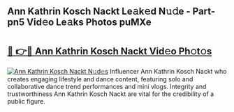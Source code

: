 ## Ann Kathrin Kosch Nackt Le𝚊k𝚎d N𝚞𝚍e - Part-pn5 Vid𝚎o Le𝚊ks Photos puMXe

# <h2><a href="http://fb5n0t.evod.top/?m=Ann+Kathrin+Kosch+Nackt">🔗 👉🔴 Ann Kathrin Kosch Nackt Vid𝚎o Ph𝚘t𝚘s</a></h2>

[![Ann Kathrin Kosch Nackt N𝚞d𝚎s](https://i.imgur.com/8V9OHl7.gif)](http://fb5n0t.evod.top/?m=Ann+Kathrin+Kosch+Nackt)
Influencer Ann Kathrin Kosch Nackt who creates engaging lifestyle and dance content, featuring solo and collaborative dance trend performances and mini vlogs. Integrity and trustworthiness Ann Kathrin Kosch Nackt are vital for the credibility of a public figure. 
